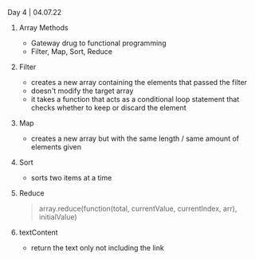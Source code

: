 Day 4 | 04.07.22

1. Array Methods 
    * Gateway drug to functional programming 
    * Filter, Map, Sort, Reduce

2. Filter
    * creates a new array containing the elements that passed the filter 
    * doesn't modify the target array
    * it takes a function that acts as a conditional loop statement that checks whether to keep or discard the element 

3. Map
    * creates a new array but with the same length / same amount of elements given 

4. Sort
    * sorts two items at a time

5. Reduce 
    > array.reduce(function(total, currentValue, currentIndex, arr), initialValue)

6. textContent
    * return the text only not including the link 